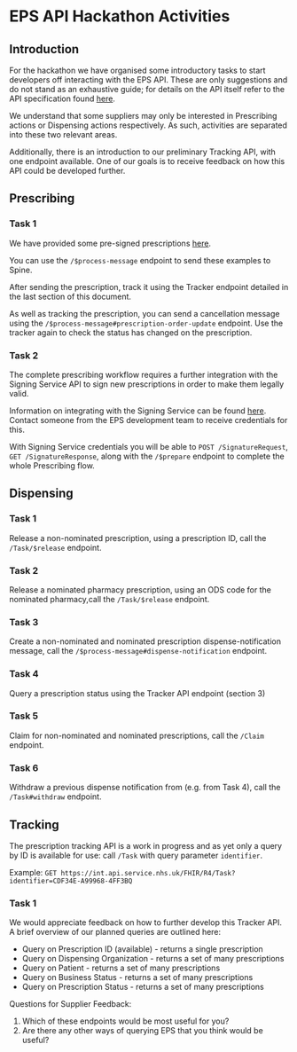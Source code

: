 # EPS API Hackathon Activities

## Introduction
For the hackathon we have organised some introductory tasks to start developers off interacting with the EPS API. These are only suggestions and do not stand as an exhaustive guide; for details on the API itself refer to the API specification found [here](https://digital.nhs.uk/developer/api-catalogue/electronic-prescription-service-fhir).

We understand that some suppliers may only be interested in Prescribing actions or Dispensing actions respectively. As such, activities are separated into these two relevant areas. 

Additionally, there is an introduction to our preliminary Tracking API, with one endpoint available. One of our goals is to receive feedback on how this API could be developed further. 

## Prescribing
### Task 1
We have provided some pre-signed prescriptions [here](https://github.com/NHSDigital/eps-hackathon/tree/main/signed-prescriptions). 

You can use the `/$process-message` endpoint to send these examples to Spine. 

After sending the prescription, track it using the Tracker endpoint detailed in the last section of this document. 

As well as tracking the prescription, you can send a cancellation message using the `/$process-message#prescription-order-update` endpoint. Use the tracker again to check the status has changed on the prescription.

### Task 2
The complete prescribing workflow requires a further integration with the Signing Service API to sign new prescriptions in order to make them legally valid.

Information on integrating with the Signing Service can be found [here](https://digital.nhs.uk/developer/api-catalogue/signing-service). Contact someone from the EPS development team to receive credentials for this.

With Signing Service credentials you will be able to `POST /SignatureRequest`, `GET /SignatureResponse`,  along with the `/$prepare` endpoint to complete the whole Prescribing flow.

## Dispensing
### Task 1
Release a non-nominated prescription, using a prescription ID, call the `/Task/$release` endpoint.
### Task 2
Release a nominated pharmacy prescription, using an ODS code for the nominated pharmacy,call the `/Task/$release` endpoint.
### Task 3
Create a non-nominated and nominated prescription dispense-notification message, call the `/$process-message#dispense-notification` endpoint.
### Task 4
Query a prescription status using the Tracker API endpoint (section 3)
### Task 5
Claim for non-nominated and nominated prescriptions, call the `/Claim` endpoint.
### Task 6
Withdraw a previous dispense notification from (e.g. from Task 4), call the `/Task#withdraw` endpoint.

## Tracking
The prescription tracking API is a work in progress and as yet only a query by ID is available for use: call `/Task` with query parameter `identifier`.

Example: `GET https://int.api.service.nhs.uk/FHIR/R4/Task?identifier=CDF34E-A99968-4FF3BQ`

### Task 1
We would appreciate feedback on how to further develop this Tracker API. A brief overview of our planned queries are outlined here:
* Query on Prescription ID (available) - returns a single prescription
* Query on Dispensing Organization - returns a set of many prescriptions
* Query on Patient - returns a set of many prescriptions
* Query on Business Status - returns a set of many prescriptions
* Query on Prescription Status - returns a set of many prescriptions

Questions for Supplier Feedback:
1. Which of these endpoints would be most useful for you?
2. Are there any other ways of querying EPS that you think would be useful?
